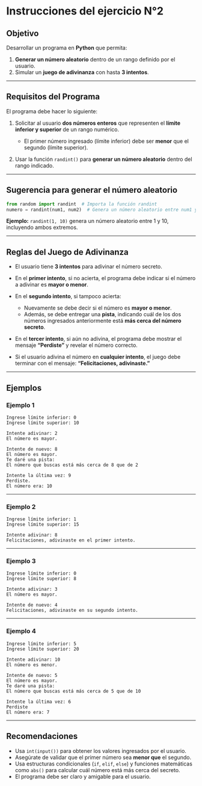 # Instrucciones del ejercicio N°2

## Objetivo

Desarrollar un programa en **Python** que permita:

1. **Generar un número aleatorio** dentro de un rango definido por el usuario.
2. Simular un **juego de adivinanza** con hasta **3 intentos**.

---

## Requisitos del Programa

El programa debe hacer lo siguiente:

1. Solicitar al usuario **dos números enteros** que representen el **límite inferior y superior** de un rango numérico.

   * El primer número ingresado (límite inferior) debe ser **menor** que el segundo (límite superior).

2. Usar la función `randint()` para **generar un número aleatorio** dentro del rango indicado.

---

## Sugerencia para generar el número aleatorio

```python
from random import randint  # Importa la función randint
numero = randint(num1, num2)  # Genera un número aleatorio entre num1 y num2 (incluyéndolos)
```

**Ejemplo:**
`randint(1, 10)` genera un número aleatorio entre 1 y 10, incluyendo ambos extremos.

---

## Reglas del Juego de Adivinanza

* El usuario tiene **3 intentos** para adivinar el número secreto.
* En el **primer intento**, si no acierta, el programa debe indicar si el número a adivinar es **mayor o menor**.
* En el **segundo intento**, si tampoco acierta:

  * Nuevamente se debe decir si el número es **mayor o menor**.
  * Además, se debe entregar una **pista**, indicando cuál de los dos números ingresados anteriormente está **más cerca del número secreto**.
* En el **tercer intento**, si aún no adivina, el programa debe mostrar el mensaje **“Perdiste”** y revelar el número correcto.
* Si el usuario adivina el número en **cualquier intento**, el juego debe terminar con el mensaje:
  **“Felicitaciones, adivinaste.”**

---

## Ejemplos

### Ejemplo 1

```plaintext
Ingrese límite inferior: 0  
Ingrese límite superior: 10  

Intente adivinar: 2  
El número es mayor.  

Intente de nuevo: 8  
El número es mayor.  
Te daré una pista:  
El número que buscas está más cerca de 8 que de 2  

Intente la última vez: 9  
Perdiste.  
El número era: 10
```

---

### Ejemplo 2

```plaintext
Ingrese límite inferior: 1  
Ingrese límite superior: 15  

Intente adivinar: 8  
Felicitaciones, adivinaste en el primer intento.
```

---

### Ejemplo 3

```plaintext
Ingrese límite inferior: 0  
Ingrese límite superior: 8  

Intente adivinar: 3  
El número es mayor.  

Intente de nuevo: 4  
Felicitaciones, adivinaste en su segundo intento.
```

---

### Ejemplo 4

```plaintext
Ingrese límite inferior: 5  
Ingrese límite superior: 20  

Intente adivinar: 10  
El número es menor.  

Intente de nuevo: 5  
El número es mayor.  
Te daré una pista:  
El número que buscas está más cerca de 5 que de 10  

Intente la última vez: 6  
Perdiste  
El número era: 7
```

---

## Recomendaciones

* Usa `int(input())` para obtener los valores ingresados por el usuario.
* Asegúrate de validar que el primer número sea **menor que** el segundo.
* Usa estructuras condicionales (`if`, `elif`, `else`) y funciones matemáticas como `abs()` para calcular cuál número está más cerca del secreto.
* El programa debe ser claro y amigable para el usuario.
